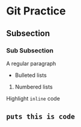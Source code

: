 # Git Practice

## Subsection

### Sub Subsection

A regular paragraph

* Bulleted lists

1. Numbered lists

Highlight `inline` code
## ``` puts this is code ```